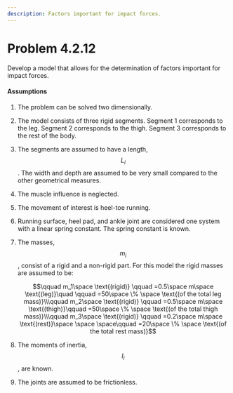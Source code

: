 ```yaml
---
description: Factors important for impact forces.
---
```


# Problem 4.2.12

Develop a model that allows for the determination of factors important for impact forces.

#### Assumptions

1. The problem can be solved two dimensionally.&#x20;
2. The model consists of three rigid segments. Segment 1 corresponds to the leg. Segment 2 corresponds to the thigh. Segment 3 corresponds to the rest of the body.
3. The segments are assumed to have a length, $$L_i$$. The width and depth are assumed to be very small compared to the other geometrical measures.&#x20;
4. The muscle influence is neglected.&#x20;
5. The movement of interest is heel-toe running.&#x20;
6. Running surface, heel pad, and ankle joint are considered one system with a linear spring constant. The spring constant is known.&#x20;
7.  The masses, $$m_i$$, consist of a rigid and a non-rigid part. For this model the rigid masses are assumed to be:

    $$\qquad m_1\space \text{(rigid)} \qquad =0.5\space m\space \text{(leg)}\quad \qquad =50\space \% \space \text{(of the total leg mass)}\\\qquad m_2\space \text{(rigid)} \qquad =0.5\space m\space \text{(thigh)}\qquad =50\space \% \space \text{(of the total thigh mass)}\\\qquad m_3\space \text{(rigid)} \qquad =0.2\space m\space \text{(rest)}\space \space \space\qquad =20\space \% \space \text{(of the total rest mass)}$$
8. ​The moments of inertia, $$I_i$$, are known.&#x20;
9. The joints are assumed to be frictionless.


